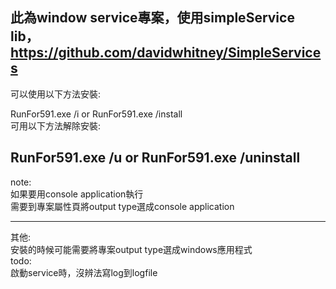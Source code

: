 ﻿此為window service專案，使用simpleService lib，https://github.com/davidwhitney/SimpleServices  
--------  
可以使用以下方法安裝:  

RunFor591.exe /i or RunFor591.exe /install  
可用以下方法解除安裝:  

RunFor591.exe /u or RunFor591.exe /uninstall  
--------  
note:  
如果要用console application執行  
需要到專案屬性頁將output type選成console application  

---------  
其他:  
安裝的時候可能需要將專案output type選成windows應用程式  
todo:  
啟動service時，沒辨法寫log到logfile  
